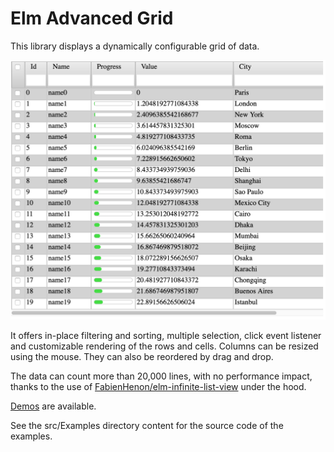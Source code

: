 # Elm Advanced Grid

This library displays a dynamically configurable grid of data.

![](docs/screenshot.png)

It offers in-place filtering and  sorting, multiple selection, click event listener and
customizable rendering of the rows and cells.
Columns can be resized using the mouse. They can also be reordered by drag and drop. 
 
The data can count more than 20,000 lines, with no performance impact, thanks to the use of [FabienHenon/elm-infinite-list-view](https://package.elm-lang.org/packages/FabienHenon/elm-infinite-list-view/latest/) under the hood.

[Demos](https://orange-opensource.github.io/elm-advanced-grid/) are available.
 
See the src/Examples directory content for the source code of the examples.



 
